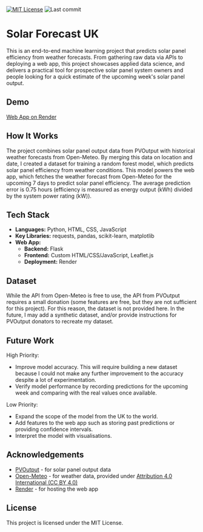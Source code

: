 [![MIT License](https://img.shields.io/badge/License-MIT-green.svg)](https://choosealicense.com/licenses/mit/)
![Last commit](https://img.shields.io/github/last-commit/DixonScott/solar-forecast)

# Solar Forecast UK

This is an end-to-end machine learning project that predicts solar panel efficiency from weather forecasts. From gathering raw data via APIs to deploying a web app, this project showcases applied data science, and delivers a practical tool for prospective solar panel system owners and people looking for a quick estimate of the upcoming week's solar panel output.

## Demo

[Web App on Render](https://solar-forecast-uk.onrender.com/)

## How It Works
The project combines solar panel output data from PVOutput with historical weather forecasts from Open-Meteo. By merging this data on location and date, I created a dataset for training a random forest model, which predicts solar panel efficiency from weather conditions. This model powers the web app, which fetches the weather forecast from Open-Meteo for the upcoming 7 days to predict solar panel efficiency. The average prediction error is 0.75 hours (efficiency is measured as energy output (kWh) divided by the system power rating (kW)).

## Tech Stack
- **Languages:** Python, HTML, CSS, JavaScript
- **Key Libraries:** requests, pandas, scikit-learn, matplotlib
- **Web App:**
  - **Backend:** Flask
  - **Frontend:** Custom HTML/CSS/JavaScript, Leaflet.js
  - **Deployment:** Render

## Dataset
While the API from Open-Meteo is free to use, the API from PVOutput requires a small donation (some features are free, but they are not sufficient for this project). For this reason, the dataset is not provided here. In the future, I may add a synthetic dataset, and/or provide instructions for PVOutput donators to recreate my dataset.

## Future Work
High Priority:
- Improve model accuracy. This will require building a new dataset because I could not make any further improvement to the accuracy despite a lot of experimentation.
- Verify model performance by recording predictions for the upcoming week and comparing with the real values once available.

Low Priority:
- Expand the scope of the model from the UK to the world.
- Add features to the web app such as storing past predictions or providing confidence intervals.
- Interpret the model with visualisations.

## Acknowledgements
- [PVOutput](https://pvoutput.org) - for solar panel output data
- [Open-Meteo](https://open-meteo.com) - for weather data, provided under [Attribution 4.0 International (CC BY 4.0)](https://creativecommons.org/licenses/by/4.0/)
- [Render](https://render.com) - for hosting the web app

## License

This project is licensed under the MIT License.

